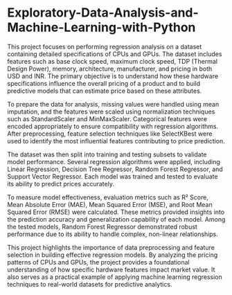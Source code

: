 # Exploratory-Data-Analysis-and-Machine-Learning-with-Python

This project focuses on performing regression analysis on a dataset containing detailed specifications of CPUs and GPUs. The dataset includes features such as base clock speed, maximum clock speed, TDP (Thermal Design Power), memory, architecture, manufacturer, and pricing in both USD and INR. The primary objective is to understand how these hardware specifications influence the overall pricing of a product and to build predictive models that can estimate price based on these attributes.

To prepare the data for analysis, missing values were handled using mean imputation, and the features were scaled using normalization techniques such as StandardScaler and MinMaxScaler. Categorical features were encoded appropriately to ensure compatibility with regression algorithms. After preprocessing, feature selection techniques like SelectKBest were used to identify the most influential features contributing to price prediction.

The dataset was then split into training and testing subsets to validate model performance. Several regression algorithms were applied, including Linear Regression, Decision Tree Regressor, Random Forest Regressor, and Support Vector Regressor. Each model was trained and tested to evaluate its ability to predict prices accurately.

To measure model effectiveness, evaluation metrics such as R² Score, Mean Absolute Error (MAE), Mean Squared Error (MSE), and Root Mean Squared Error (RMSE) were calculated. These metrics provided insights into the prediction accuracy and generalization capability of each model. Among the tested models, Random Forest Regressor demonstrated robust performance due to its ability to handle complex, non-linear relationships.

This project highlights the importance of data preprocessing and feature selection in building effective regression models. By analyzing the pricing patterns of CPUs and GPUs, the project provides a foundational understanding of how specific hardware features impact market value. It also serves as a practical example of applying machine learning regression techniques to real-world datasets for predictive analytics.
